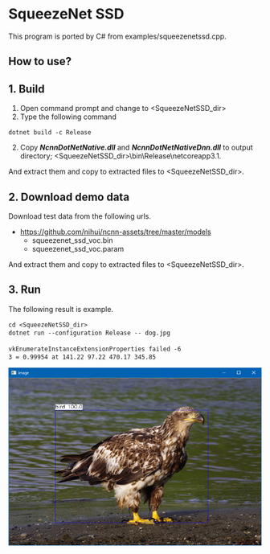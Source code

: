 ﻿# SqueezeNet SSD
  
This program is ported by C# from examples/squeezenetssd.cpp. 
 
## How to use? 
 
## 1. Build 
 
1. Open command prompt and change to &lt;SqueezeNetSSD_dir&gt; 
1. Type the following command 
```` 
dotnet build -c Release 
```` 
2. Copy ***NcnnDotNetNative.dll*** and ***NcnnDotNetNativeDnn.dll*** to output directory; &lt;SqueezeNetSSD_dir&gt;\bin\Release\netcoreapp3.1. 
 
And extract them and copy to extracted files to &lt;SqueezeNetSSD_dir&gt;. 

## 2. Download demo data

Download test data from the following urls.

- https://github.com/nihui/ncnn-assets/tree/master/models
  - squeezenet_ssd_voc.bin
  - squeezenet_ssd_voc.param

And extract them and copy to extracted files to &lt;SqueezeNetSSD_dir&gt;.
 
## 3. Run 
 
The following result is example. 
 
```` 
cd <SqueezeNetSSD_dir> 
dotnet run --configuration Release -- dog.jpg

vkEnumerateInstanceExtensionProperties failed -6
3 = 0.99954 at 141.22 97.22 470.17 345.85
````

![SqueezeNetSSD](images/image.png "SqueezeNetSSD")
